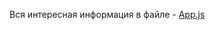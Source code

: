 Вся интересная информация в файле - [App.js]  

[App.js]: https://github.com/Xgraf/react-router-examples/blob/master/react-router-no_match_404/src/App.js